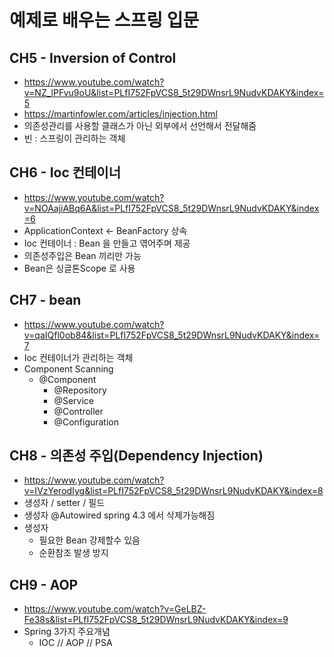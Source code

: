 # 예제로 배우는 스프링 입문

## CH5 - Inversion of Control
- https://www.youtube.com/watch?v=NZ_lPFvu9oU&list=PLfI752FpVCS8_5t29DWnsrL9NudvKDAKY&index=5
- https://martinfowler.com/articles/injection.html
- 의존성관리를 사용할 클래스가 아닌 외부에서 선언해서 전달해줌
- 빈 : 스프링이 관리하는 객체

## CH6 - Ioc 컨테이너
- https://www.youtube.com/watch?v=NOAajiABq6A&list=PLfI752FpVCS8_5t29DWnsrL9NudvKDAKY&index=6
- ApplicationContext <- BeanFactory 상속
- Ioc 컨테이너 : Bean 을 만들고 엮어주며 제공
- 의존성주입은 Bean 끼리만 가능
- Bean은 싱글톤Scope 로 사용

## CH7 - bean
- https://www.youtube.com/watch?v=qaIQfl0ob84&list=PLfI752FpVCS8_5t29DWnsrL9NudvKDAKY&index=7
- Ioc 컨테이너가 관리하는 객체
- Component Scanning
  - @Component
    - @Repository
    - @Service
    - @Controller
    - @Configuration

## CH8 - 의존성 주입(Dependency Injection)
- https://www.youtube.com/watch?v=IVzYerodIyg&list=PLfI752FpVCS8_5t29DWnsrL9NudvKDAKY&index=8
- 생성자 / setter / 필드
- 생성자 @Autowired spring 4.3 에서 삭제가능해짐
- 생성자
  - 필요한 Bean 강제할수 있음
  - 순환참조 발생 방지

## CH9 - AOP
- https://www.youtube.com/watch?v=GeLBZ-Fe38s&list=PLfI752FpVCS8_5t29DWnsrL9NudvKDAKY&index=9
- Spring 3가지 주요개념
  - IOC // AOP // PSA